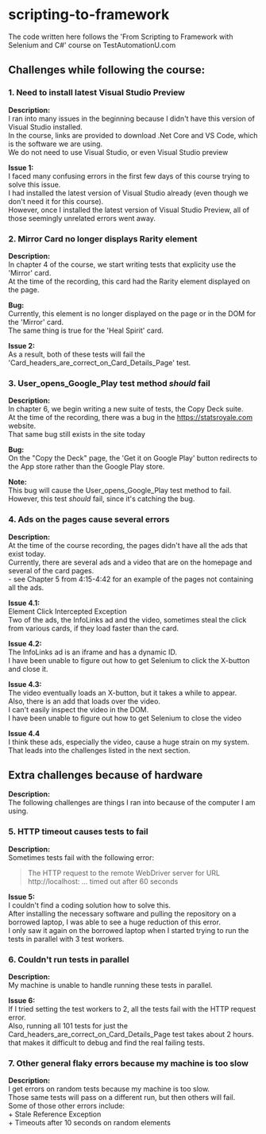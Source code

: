# scripting-to-framework

The code written here follows the 'From Scripting to Framework with Selenium and C#' course on TestAutomationU.com

## Challenges while following the course:

### 1. Need to install latest Visual Studio Preview

**Description:**\
    I ran into many issues in the beginning because I didn't have this version of Visual Studio installed.\
    In the course, links are provided to download .Net Core and VS Code, which is the software we are using.\
    We do not need to use Visual Studio, or even Visual Studio preview

**Issue 1:**\
    I faced many confusing errors in the first few days of this course trying to solve this issue.\
    I had installed the latest version of Visual Studio already (even though we don't need it for this course).\
    However, once I installed the latest version of Visual Studio Preview, all of those seemingly unrelated errors went away.

### 2. Mirror Card no longer displays Rarity element

**Description:**\
    In chapter 4 of the course, we start writing tests that explicity use the 'Mirror' card.\
    At the time of the recording, this card had the Rarity element displayed on the page.

**Bug:**\
    Currently, this element is no longer displayed on the page or in the DOM for the 'Mirror' card.\
    The same thing is true for the 'Heal Spirit' card.

**Issue 2:**\
    As a result, both of these tests will fail the 'Card_headers_are_correct_on_Card_Details_Page' test.

### 3. User_opens_Google_Play test method _should_ fail

**Description:**\
    In chapter 6, we begin writing a new suite of tests, the Copy Deck suite.\
    At the time of the recording, there was a bug in the <https://statsroyale.com> website.\
    That same bug still exists in the site today

**Bug:**\
    On the "Copy the Deck" page, the 'Get it on Google Play' button redirects to the App store rather than the Google Play store.

**Note:**\
    This bug will cause the User_opens_Google_Play test method to fail.\
    However, this test _should_ fail, since it's catching the bug.

### 4. Ads on the pages cause several errors

**Description:**\
    At the time of the course recording, the pages didn't have all the ads that exist today.\
    Currently, there are several ads and a video that are on the homepage and several of the card pages.\
    - see Chapter 5 from 4:15-4:42 for an example of the pages not containing all the ads.

**Issue 4.1:**\
    Element Click Intercepted Exception\
    Two of the ads, the InfoLinks ad and the video, sometimes steal the click from various cards, if they load faster than the card.

**Issue 4.2:**\
    The InfoLinks ad is an iframe and has a dynamic ID.\
    I have been unable to figure out how to get Selenium to click the X-button and close it.

**Issue 4.3:**\
    The video eventually loads an X-button, but it takes a while to appear.\
    Also, there is an add that loads over the video.\
    I can't easily inspect the video in the DOM.\
    I have been unable to figure out how to get Selenium to close the video

**Issue 4.4**\
    I think these ads, especially the video, cause a huge strain on my system.\
    That leads into the challenges listed in the next section.
        

## Extra challenges because of hardware

**Description:**\
    The following challenges are things I ran into because of the computer I am using.

### 5. HTTP timeout causes tests to fail

**Description:**\
    Sometimes tests fail with the following error:

> The HTTP request to the remote WebDriver server for URL http://localhost: ... timed out after 60 seconds

**Issue 5:**\
    I couldn't find a coding solution how to solve this.\
    After installing the necessary software and pulling the repository on a borrowed laptop, I was able to see a huge reduction of this error.\
    I only saw it again on the borrowed laptop when I started trying to run the tests in parallel with 3 test workers.

### 6. Couldn't run tests in parallel

**Description:**\
    My machine is unable to handle running these tests in parallel.

**Issue 6:**\
    If I tried setting the test workers to 2, all the tests fail with the HTTP request error.\
    Also, running all 101 tests for just the Card_headers_are_correct_on_Card_Details_Page test takes about 2 hours.\
    that makes it difficult to debug and find the real failing tests.

### 7. Other general flaky errors because my machine is too slow

**Description:**\
    I get errors on random tests because my machine is too slow.\
    Those same tests will pass on a different run, but then others will fail.\
    Some of those other errors include:\
    + Stale Reference Exception\
    + Timeouts after 10 seconds on random elements
